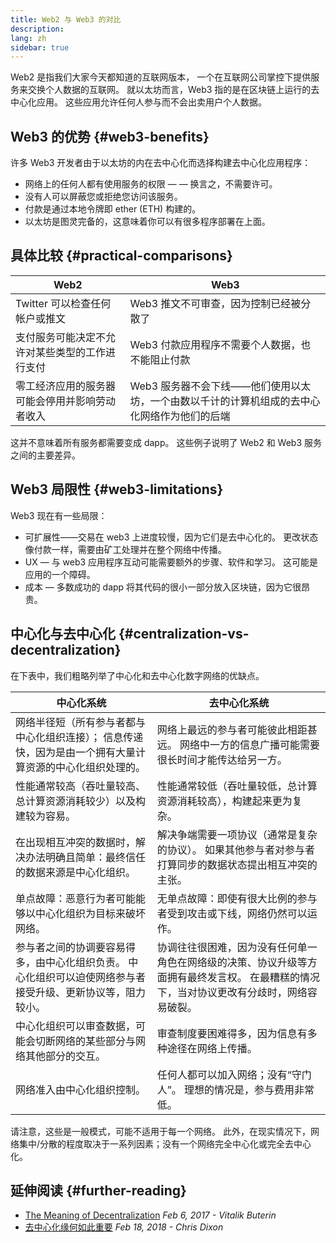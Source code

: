 ```yaml
---
title: Web2 与 Web3 的对比
description:
lang: zh
sidebar: true
---
```


Web2 是指我们大家今天都知道的互联网版本， 一个在互联网公司掌控下提供服务来交换个人数据的互联网。 就以太坊而言，Web3 指的是在区块链上运行的去中心化应用。 这些应用允许任何人参与而不会出卖用户个人数据。

## Web3 的优势 {#web3-benefits}

许多 Web3 开发者由于以太坊的内在去中心化而选择构建去中心化应用程序：

- 网络上的任何人都有使用服务的权限 — — 换言之，不需要许可。
- 没有人可以屏蔽您或拒绝您访问该服务。
- 付款是通过本地令牌即 ether (ETH) 构建的。
- 以太坊是图灵完备的，这意味着你可以有很多程序部署在上面。

## 具体比较 {#practical-comparisons}

| Web2                                           | Web3                                                                                        |
| ---------------------------------------------- | ------------------------------------------------------------------------------------------- |
| Twitter 可以检查任何帐户或推文                 | Web3 推文不可审查，因为控制已经被分散了                                                     |
| 支付服务可能决定不允许对某些类型的工作进行支付 | Web3 付款应用程序不需要个人数据，也不能阻止付款                                             |
| 零工经济应用的服务器可能会停用并影响劳动者收入 | Web3 服务器不会下线——他们使用以太坊，一个由数以千计的计算机组成的去中心化网络作为他们的后端 |

这并不意味着所有服务都需要变成 dapp。 这些例子说明了 Web2 和 Web3 服务之间的主要差异。

## Web3 局限性 {#web3-limitations}

Web3 现在有一些局限：

- 可扩展性——交易在 web3 上进度较慢，因为它们是去中心化的。 更改状态像付款一样，需要由矿工处理并在整个网络中传播。
- UX — 与 web3 应用程序互动可能需要额外的步骤、软件和学习。 这可能是应用的一个障碍。
- 成本 — 多数成功的 dapp 将其代码的很小一部分放入区块链，因为它很昂贵。

## 中心化与去中心化 {#centralization-vs-decentralization}

<!--Content below provided by Brian Gu-->

在下表中，我们粗略列举了中心化和去中心化数字网络的优缺点。

| 中心化系统                                                                                                  | 去中心化系统                                                                                                                              |
| ----------------------------------------------------------------------------------------------------------- | ----------------------------------------------------------------------------------------------------------------------------------------- |
| 网络半径短（所有参与者都与中心化组织连接）； 信息传递快，因为是由一个拥有大量计算资源的中心化组织处理的。   | 网络上最远的参与者可能彼此相距甚远。 网络中一方的信息广播可能需要很长时间才能传达给另一方。                                               |
| 性能通常较高（吞吐量较高、总计算资源消耗较少）以及构建较为容易。                                            | 性能通常较低（吞吐量较低，总计算资源消耗较高），构建起来更为复杂。                                                                        |
| 在出现相互冲突的数据时，解决办法明确且简单：最终信任的数据来源是中心化组织。                                | 解决争端需要一项协议（通常是复杂的协议）。 如果其他参与者对参与者打算同步的数据状态提出相互冲突的主张。                                   |
| 单点故障：恶意行为者可能能够以中心化组织为目标来破坏网络。                                                  | 无单点故障：即使有很大比例的参与者受到攻击或下线，网络仍然可以运作。                                                                      |
| 参与者之间的协调要容易得多，由中心化组织负责。 中心化组织可以迫使网络参与者接受升级、更新协议等，阻力较小。 | 协调往往很困难，因为没有任何单一角色在网络级的决策、协议升级等方面拥有最终发言权。 在最糟糕的情况下，当对协议更改有分歧时，网络容易破裂。 |
| 中心化组织可以审查数据，可能会切断网络的某些部分与网络其他部分的交互。                                      | 审查制度要困难得多，因为信息有多种途径在网络上传播。                                                                                      |
| 网络准入由中心化组织控制。                                                                                  | 任何人都可以加入网络；没有“守门人”。 理想的情况是，参与费用非常低。                                                                       |

请注意，这些是一般模式，可能不适用于每一个网络。 此外，在现实情况下，网络集中/分散的程度取决于一系列因素；没有一个网络完全中心化或完全去中心化。

## 延伸阅读 {#further-reading}

- [The Meaning of Decentralization](https://medium.com/@VitalikButerin/the-meaning-of-decentralization-a0c92b76a274) _Feb 6, 2017 - Vitalik Buterin_
- [去中心化缘何如此重要](https://medium.com/s/story/why-decentralization-matters-5e3f79f7638e) _Feb 18, 2018 - Chris Dixon_
